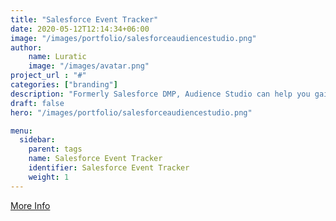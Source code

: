 ```yaml
---
title: "Salesforce Event Tracker"
date: 2020-05-12T12:14:34+06:00
image: "/images/portfolio/salesforceaudiencestudio.png"
author:
    name: Luratic
    image: "/images/avatar.png"
project_url : "#"
categories: ["branding"]
description: "Formerly Salesforce DMP, Audience Studio can help you gain deep insights by unifying and capturing your data to strengthen customer relationships across every touchpoint with powerful data management."
draft: false
hero: "/images/portfolio/salesforceaudiencestudio.png"

menu:
  sidebar:
    parent: tags
    name: Salesforce Event Tracker
    identifier: Salesforce Event Tracker
    weight: 1
---
```

[More Info](https://konsole.zendesk.com/hc/en-us/articles/360000754674-JavaScript-Consent-Tag-Spec)
